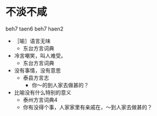 # 不淡不咸
beh7 taen6 beh7 haen2
+ ［喻］语言无味
  * 东台方言词典
+ 冷言嘲笑，叫人难受。
  * 东台方言词典
+ 没有事情，没有意思
  * 泰县方言志
    - 你～的到人家去做甚的？
+ 比喻没有什么特别的意义
  * 泰州方言词典4
  - 你有没得个事，人家家里有亲戚在，～到人家去做甚的？
